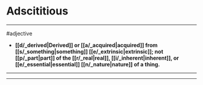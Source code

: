 # Adscititious
---
#adjective
- **[[d/_derived|Derived]] or [[a/_acquired|acquired]] from [[s/_something|something]] [[e/_extrinsic|extrinsic]]; not [[p/_part|part]] of the [[r/_real|real]], [[i/_inherent|inherent]], or [[e/_essential|essential]] [[n/_nature|nature]] of a thing.**
---
---
